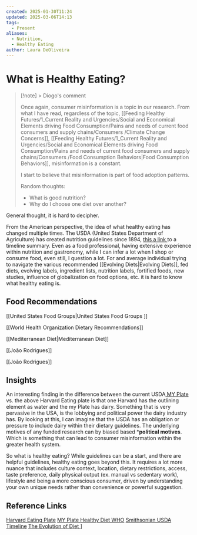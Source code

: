 ```yaml
---
created: 2025-01-30T11:24
updated: 2025-03-06T14:13
tags:
  - Present
aliases:
  - Nutrition,
  - Healthy Eating
author: Laura DeOliveira
---
```

# What is Healthy Eating? 

> [!note] > Diogo's comment
> 
> Once again, consumer misinformation is a topic in our research. From what I have read, regardless of the topic, [[Feeding Healthy Futures/1_Current Reality and Urgencies/Social and Economical Elements driving Food Consumption/Pains and needs of current food consumers and supply chains/Consumers /Climate Change Concerns]], [[Feeding Healthy Futures/1_Current Reality and Urgencies/Social and Economical Elements driving Food Consumption/Pains and needs of current food consumers and supply chains/Consumers /Food Consumption Behaviors|Food Consumption Behaviors]], misinformation is a constant.
> 
> I start to believe that misinformation is part of food adoption patterns.
> 
>Random thoughts: 
>
>- What is good nutrition? 
>- Why do I choose one diet over another?

General thought, it is hard to decipher. 

From the American perspective, the idea of what healthy eating has changed multiple times. The USDA (United States Department of Agriculture) has created nutrition guidelines since 1894, [this a link ](https://www.smithsonianmag.com/smart-news/travel-back-time-these-old-usda-dietary-guidelines-180957741/)to a timeline summary. Even as a food professional, having extensive experience within nutrition and gastronomy, while I can infer a lot when I shop or consume food, even still, I question a lot. For and average individual trying to navigate the various recommended [[Evolving Diets|Evolving Diets]], fed diets, evolving labels, ingredient lists, nutrition labels, fortified foods, new studies, influence of globalization on food options, etc. it is hard to know what healthy eating is. 


## Food Recommendations 

[[United States Food Groups|United States  Food Groups ]]


[[World Health Organization Dietary Recommendations]]

[[Mediterranean Diet|Mediterranean Diet]]

[[João Rodrigues]]

[[João Rodrigues]]
## Insights
An interesting finding in the difference between the current USDA[ MY Plate ](https://www.myplate.gov/eat-healthy/what-is-myplate)vs. the above Harvard Eating plate is that one Harvard has the outlining element as water and the my Plate has dairy. Something that is very pervasive in the USA, is the lobbying and political power the dairy industry has. By looking at this, I can imagine that the USDA has an obligation or pressure to include dairy within their dietary guidelines. The underlying motives of any funded research can by biased based ***political motives**. 
Which is something that can lead to consumer misinformation within the greater health system. 

So what is healthy eating? 
While guidelines can be a start, and there are helpful guidelines, healthy eating goes beyond this. It requires a lot more nuance that includes culture context, location, dietary restrictions, access, taste preference, daily physical output (ex. manual vs sedentary work), lifestyle and being a more conscious consumer, driven by understanding your own unique needs rather than convenience or powerful suggestion. 

## Reference Links

[Harvard Eating Plate](https://nutritionsource.hsph.harvard.edu/healthy-eating-plate/) 
[ MY Plate ](https://www.myplate.gov/eat-healthy/what-is-myplate)
[Healthy Diet WHO](https://www.who.int/news-room/fact-sheets/detail/healthy-diet)
[Smithsonian USDA Timeline](https://www.smithsonianmag.com/smart-news/travel-back-time-these-old-usda-dietary-guidelines-180957741/)
[The Evolution of Diet ](https://www.nationalgeographic.com/foodfeatures/evolution-of-diet/)]

